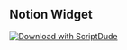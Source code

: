 ## Notion Widget 
[![Download with ScriptDude](https://scriptdu.de/download.svg)](https://scriptdu.de/?name=Notion%20Widget&source=https%3A%2F%2Fraw.githubusercontent.com%2Fzaosoula%2Fscriptable%2Fmain%2Fdist%2FNotion%2520Widget.js&docs=https%3A%2F%2Fgithub.com%2Fzaosoula%2Fscriptable#generator)
